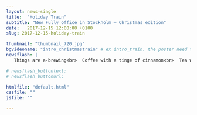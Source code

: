 ```yaml
---
layout: news-single
title:  "Holiday Train"
subtitle: "New Fully office in Stockholm – Christmas edition"
date:   2017-12-15 12:00:00 +0100
slug: 2017-12-15-holiday-train

thumbnail: "thumbnail_720.jpg"
bgvideoname: "intro_christmastrain" # ex intro_train. the poster need to have the same name as the video
newsflash: |  
   Things are a-brewing<br>  Coffee with a tinge of cinnamon<br>  Tea with ginger and cardamom<br>  No approaching slumber<br>  Rather wonder, rather thunder<br><br>  Merry Christmas from Fully!

# newsflash_buttontext:
# newsflash_buttonurl:

htmlfile: "default.html"
cssfile: ""
jsfile: ""

---
```

